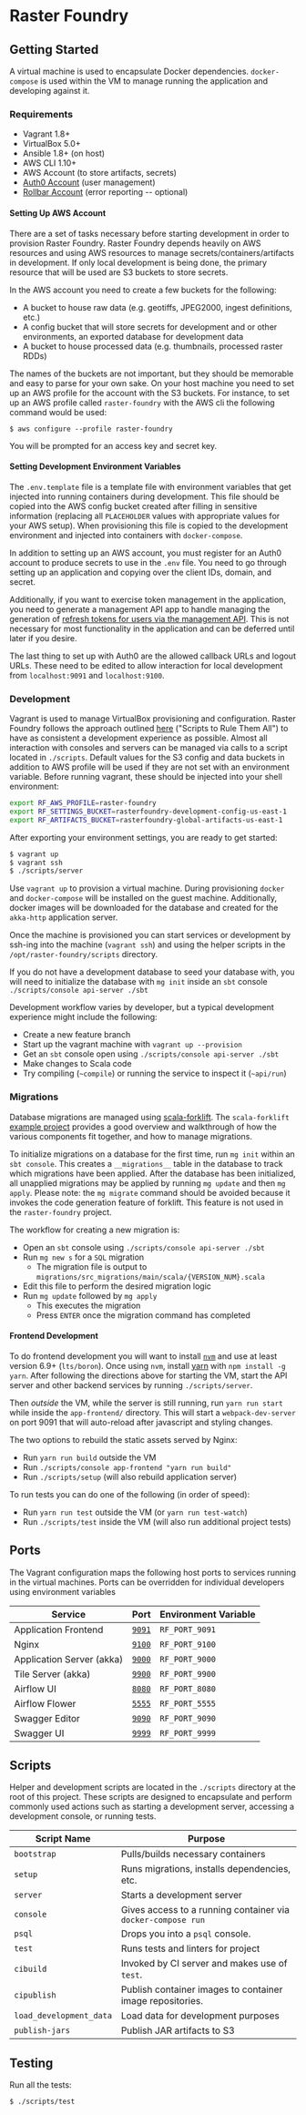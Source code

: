 # Raster Foundry

## Getting Started

A virtual machine is used to encapsulate Docker dependencies. `docker-compose` is used within the VM to manage running the application and developing against it.

### Requirements

- Vagrant 1.8+
- VirtualBox 5.0+
- Ansible 1.8+ (on host)
- AWS CLI 1.10+
- AWS Account (to store artifacts, secrets)
- [Auth0 Account](https://auth0.com/) (user management)
- [Rollbar Account](https://rollbar.com/) (error reporting -- optional)

#### Setting Up AWS Account

There are a set of tasks necessary before starting development in order to provision Raster Foundry. Raster Foundry depends heavily on AWS resources and using AWS resources to manage secrets/containers/artifacts in development. If only local development is being done, the primary resource that will be used are S3 buckets to store secrets.

In the AWS account you need to create a few buckets for the following:
 - A bucket to house raw data (e.g. geotiffs, JPEG2000, ingest definitions, etc.)
 - A config bucket that will store secrets for development and or other environments, an exported database for development data
 - A bucket to house processed data (e.g. thumbnails, processed raster RDDs)

The names of the buckets are not important, but they should be memorable and easy to parse for your own sake. On your host machine you need to set up an AWS profile for the account with the S3 buckets. For instance, to set up an AWS profile called `raster-foundry` with the AWS cli the following command would be used:
```
$ aws configure --profile raster-foundry
```

You will be prompted for an access key and secret key.

#### Setting Development Environment Variables

The `.env.template` file is a template file with environment variables that get injected into running containers during development. This file should be copied into the AWS config bucket created after filling in sensitive information (replacing all `PLACEHOLDER` values with appropriate values for your AWS setup). When provisioning this file is copied to the development environment and injected into containers with `docker-compose`.

In addition to setting up an AWS account, you must register for an Auth0 account to produce secrets to use in the `.env` file. You need to go through setting up an application and copying over the client IDs, domain, and secret.

Additionally, if you want to exercise token management in the application, you need to generate a management API app to handle managing the generation of [refresh tokens for users via the management API](https://auth0.com/docs/api/management/v2/tokens). This is not necessary for most functionality in the application and can be deferred until later if you desire.

The last thing to set up with Auth0 are the allowed callback URLs and logout URLs. These need to be edited to allow interaction for local development from `localhost:9091` and `localhost:9100`.

### Development

Vagrant is used to manage VirtualBox provisioning and configuration. Raster Foundry follows the approach outlined [here](https://githubengineering.com/scripts-to-rule-them-all/) ("Scripts to Rule Them All") to have as consistent a development experience as possible. Almost all interaction with consoles and servers can be managed via calls to a script located in `./scripts`. Default values for the S3 config and data buckets in addition to AWS profile will be used if they are not set with an environment variable. Before running vagrant, these should be injected into your shell environment:
```bash
export RF_AWS_PROFILE=raster-foundry
export RF_SETTINGS_BUCKET=rasterfoundry-development-config-us-east-1
export RF_ARTIFACTS_BUCKET=rasterfoundry-global-artifacts-us-east-1
```

After exporting your environment settings, you are ready to get started:

```bash
$ vagrant up
$ vagrant ssh
$ ./scripts/server
```

Use `vagrant up` to provision a virtual machine. During provisioning `docker` and `docker-compose` will be installed on the guest machine. Additionally, docker images will be downloaded for the database and created for the `akka-http` application server.

Once the machine is provisioned you can start services or development by ssh-ing into the machine (`vagrant ssh`) and using the helper scripts in the `/opt/raster-foundry/scripts` directory.

If you do not have a development database to seed your database with, you will need to initialize the database with `mg init` inside an `sbt` console `./scripts/console api-server ./sbt`

Development workflow varies by developer, but a typical development experience might include the following:

 - Create a new feature branch
 - Start up the vagrant machine with `vagrant up --provision`
 - Get an `sbt` console open using `./scripts/console api-server ./sbt`
 - Make changes to Scala code
 - Try compiling (`~compile`) or running the service to inspect it (`~api/run`)

### Migrations

Database migrations are managed using [scala-forklift](https://github.com/lastland/scala-forklift). The `scala-forklift` [example project](https://github.com/lastland/scala-forklift/tree/develop/example) provides a good overview and walkthrough of how the various components fit together, and how to manage migrations.

To initialize migrations on a database for the first time, run `mg init` within an `sbt console`. This creates a `__migrations__` table in the database to track which migrations have been applied. After the database has been initialized, all unapplied migrations may be applied by running `mg update` and then `mg apply`. Please note: the `mg migrate` command should be avoided because it invokes the code generation feature of forklift. This feature is not used in the `raster-foundry` project.

The workflow for creating a new migration is:

 - Open an `sbt` console using `./scripts/console api-server ./sbt`
 - Run `mg new s` for a `SQL` migration
   - The migration file is output to `migrations/src_migrations/main/scala/{VERSION_NUM}.scala`
 - Edit this file to perform the desired migration logic
 - Run `mg update` followed by `mg apply`
   - This executes the migration
   - Press `ENTER` once the migration command has completed

#### Frontend Development

To do frontend development you will want to install [`nvm`](https://github.com/creationix/nvm#install-script) and use at least version 6.9+ (`lts/boron`). Once using `nvm`, install [yarn](https://yarnpkg.com/) with `npm install -g yarn`. After following the directions above for starting the VM, start the API server and other backend services by running `./scripts/server`.

Then _outside_ the VM, while the server is still running, run `yarn run start` while inside the `app-frontend/` directory. This will start a `webpack-dev-server` on port 9091 that will auto-reload after javascript and styling changes.

The two options to rebuild the static assets served by Nginx:

 - Run `yarn run build` outside the VM
 - Run `./scripts/console app-frontend "yarn run build"`
 - Run `./scripts/setup` (will also rebuild application server)

To run tests you can do one of the following (in order of speed):

 - Run `yarn run test` outside the VM (or `yarn run test-watch`)
 - Run `./scripts/test` inside the VM (will also run additional project tests)

## Ports

The Vagrant configuration maps the following host ports to services running in the virtual machines. Ports can be overridden for individual developers using environment variables

| Service                   | Port                            | Environment Variable |
|---------------------------|---------------------------------|----------------------|
| Application Frontend      | [`9091`](http://localhost:9091) | `RF_PORT_9091`       |
| Nginx                     | [`9100`](http://localhost:9100) | `RF_PORT_9100`       |
| Application Server (akka) | [`9000`](http://localhost:9000) | `RF_PORT_9000`       |
| Tile Server (akka)        | [`9900`](http://localhost:9900) | `RF_PORT_9900`       |
| Airflow UI                | [`8080`](http://localhost:8080) | `RF_PORT_8080`       |
| Airflow Flower            | [`5555`](http://localhost:5555) | `RF_PORT_5555`       |
| Swagger Editor            | [`9090`](http://localhost:9090) | `RF_PORT_9090`       |
| Swagger UI                | [`9999`](http://localhost:9999) | `RF_PORT_9999`       |


## Scripts

Helper and development scripts are located in the `./scripts` directory at the root of this project. These scripts are designed to encapsulate and perform commonly used actions such as starting a development server, accessing a development console, or running tests.

| Script Name             | Purpose                                                      |
|-------------------------|--------------------------------------------------------------|
| `bootstrap`             | Pulls/builds necessary containers                            |
| `setup`                 | Runs migrations, installs dependencies, etc.                 |
| `server`                | Starts a development server                                  |
| `console`               | Gives access to a running container via `docker-compose run` |
| `psql`                  | Drops you into a `psql` console.                             |
| `test`                  | Runs tests and linters for project                           |
| `cibuild`               | Invoked by CI server and makes use of `test`.                |
| `cipublish`             | Publish container images to container image repositories.    |
| `load_development_data` | Load data for development purposes                           |
| `publish-jars`          | Publish JAR artifacts to S3                                  |

## Testing

Run all the tests:

```bash
$ ./scripts/test
```
